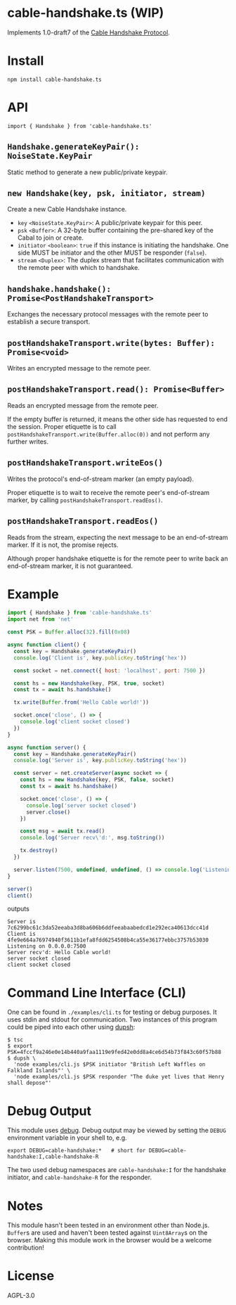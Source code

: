 # cable-handshake.ts (WIP)

Implements 1.0-draft7 of the [Cable Handshake Protocol](https://github.com/cabal-club/cable/blob/main/handshake.md).

# Install
```
npm install cable-handshake.ts
```

# API
```
import { Handshake } from 'cable-handshake.ts'
```

## `Handshake.generateKeyPair(): NoiseState.KeyPair`
Static method to generate a new public/private keypair.

## `new Handshake(key, psk, initiator, stream)`
Create a new Cable Handshake instance.

- `key` `<NoiseState.KeyPair>`: A public/private keypair for this peer.
- `psk` `<Buffer>`: A 32-byte buffer containing the pre-shared key of the Cabal to join or create.
- `initiator` `<boolean>`: `true` if this instance is initiating the handshake. One side MUST be initiator and the other MUST be responder (`false`).
- `stream` `<Duplex>`: The duplex stream that facilitates communication with the remote peer with which to handshake.

## `handshake.handshake(): Promise<PostHandshakeTransport>`
Exchanges the necessary protocol messages with the remote peer to establish a secure transport.

## `postHandshakeTransport.write(bytes: Buffer): Promise<void>`
Writes an encrypted message to the remote peer.

## `postHandshakeTransport.read(): Promise<Buffer>`
Reads an encrypted message from the remote peer.

If the empty buffer is returned, it means the other side has requested to end the session. Proper etiquette is to call `postHandshakeTransport.write(Buffer.alloc(0))` and not perform any further writes.

## `postHandshakeTransport.writeEos()`
Writes the protocol's end-of-stream marker (an empty payload).

Proper etiquette is to wait to receive the remote peer's end-of-stream marker, by calling `postHandshakeTransport.readEos()`.

## `postHandshakeTransport.readEos()`
Reads from the stream, expecting the next message to be an end-of-stream marker. If it is not, the promise rejects.

Although proper handshake etiquette is for the remote peer to write back an end-of-stream marker, it is not guaranteed.


# Example
```js
import { Handshake } from 'cable-handshake.ts'
import net from 'net'

const PSK = Buffer.alloc(32).fill(0x08)

async function client() {
  const key = Handshake.generateKeyPair()
  console.log('Client is', key.publicKey.toString('hex'))

  const socket = net.connect({ host: 'localhost', port: 7500 })

  const hs = new Handshake(key, PSK, true, socket)
  const tx = await hs.handshake()

  tx.write(Buffer.from('Hello Cable world!'))

  socket.once('close', () => {
    console.log('client socket closed')
  })
}

async function server() {
  const key = Handshake.generateKeyPair()
  console.log('Server is', key.publicKey.toString('hex'))

  const server = net.createServer(async socket => {
    const hs = new Handshake(key, PSK, false, socket)
    const tx = await hs.handshake()

    socket.once('close', () => {
      console.log('server socket closed')
      server.close()
    })

    const msg = await tx.read()
    console.log('Server recv\'d:', msg.toString())

    tx.destroy()
  })

  server.listen(7500, undefined, undefined, () => console.log('Listening on 0.0.0.0:7500'))
}

server()
client()
```
outputs
```
Server is 7c6299bc61c3da52eeaba3d8ba606b6ddfeeabaabedcd1e292eca40613dcc41d
Client is 4fe9e664a76974940f3611b1efa8fdd6254508b4ca55e36177ebbc3757b53030
Listening on 0.0.0.0:7500
Server recv'd: Hello Cable world!
server socket closed
client socket closed
```

# Command Line Interface (CLI)
One can be found in `./examples/cli.ts` for testing or debug purposes. It uses stdin and stdout for communication. Two instances of this program could be piped into each other using [dupsh](https://www.npmjs.com/package/dupsh):

```
$ tsc
$ export PSK=4fccf9a246e0e14b440a9faa1119e9fed42e0dd8a4ce6d54b73f843c60f57b88
$ dupsh \
  'node examples/cli.js $PSK initiator "British Left Waffles on Falkland Islands"' \
  'node examples/cli.js $PSK responder "The duke yet lives that Henry shall depose"'
```

# Debug Output
This module uses [debug](https://www.npmjs.com/package/debug). Debug output may be viewed by setting the `DEBUG` environment variable in your shell to, e.g.
```
export DEBUG=cable-handshake:*   # short for DEBUG=cable-handshake:I,cable-handshake-R
```
The two used debug namespaces are `cable-handshake:I` for the handshake initiator, and `cable-handshake-R` for the responder.

# Notes
This module hasn't been tested in an environment other than Node.js. `Buffer`s
are used and haven't been tested against `Uint8Array`s on the browser. Making
this module work in the browser would be a welcome contribution!

# License
AGPL-3.0

